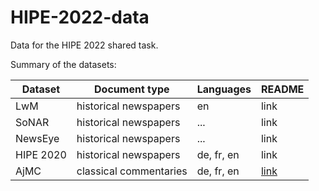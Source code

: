 # HIPE-2022-data
Data for the HIPE 2022 shared task.

Summary of the datasets:

| Dataset | Document type | Languages | README |
|---------|---------------|-----------| ---------------|
| LwM | historical newspapers | en | link |
| SoNAR   | historical newspapers    | ... | link |
| NewsEye |  historical newspapers | ... | link | 
| HIPE 2020 | historical newspapers | de, fr, en | link |
| AjMC  | classical commentaries | de, fr, en| [link](data/ajmc/README.md) |